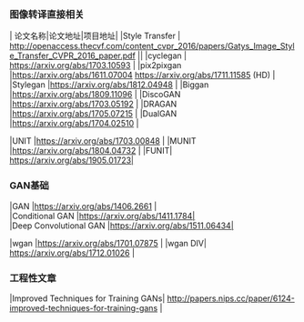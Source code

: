 ### 图像转译直接相关

| 论文名称|论文地址|项目地址|
|Style Transfer |  http://openaccess.thecvf.com/content_cvpr_2016/papers/Gatys_Image_Style_Transfer_CVPR_2016_paper.pdf  ||
|cyclegan | https://arxiv.org/abs/1703.10593  |
|pix2pixgan |https://arxiv.org/abs/1611.07004 https://arxiv.org/abs/1711.11585 (HD)  |
|Stylegan |https://arxiv.org/abs/1812.04948  |
|Biggan |https://arxiv.org/abs/1809.11096  |
|DiscoGAN |https://arxiv.org/abs/1703.05192  |
|DRAGAN |https://arxiv.org/abs/1705.07215  |
|DualGAN |https://arxiv.org/abs/1704.02510    |

|UNIT  |https://arxiv.org/abs/1703.00848  |
|MUNIT |https://arxiv.org/abs/1804.04732 |
|FUNIT|  https://arxiv.org/abs/1905.01723|
### GAN基础
|GAN |https://arxiv.org/abs/1406.2661 |  
|Conditional GAN  |https://arxiv.org/abs/1411.1784|  
|Deep Convolutional GAN |https://arxiv.org/abs/1511.06434|  

|wgan |https://arxiv.org/abs/1701.07875  |
|wgan DIV| https://arxiv.org/abs/1712.01026   |
### 工程性文章
|Improved Techniques for Training GANs| http://papers.nips.cc/paper/6124-improved-techniques-for-training-gans |
